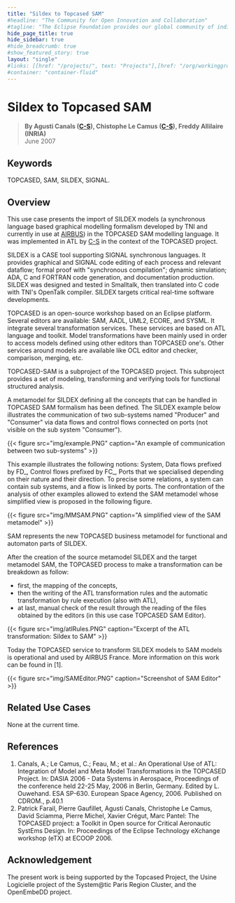 ```yaml
---
title: "Sildex to Topcased SAM"
#headline: "The Community for Open Innovation and Collaboration"
#tagline: "The Eclipse Foundation provides our global community of individuals and organizations with a mature, scalable, and business-friendly environment for open source software collaboration and innovation."
hide_page_title: true
hide_sidebar: true
#hide_breadcrumb: true
#show_featured_story: true
layout: "single"
#links: [[href: "/projects/", text: "Projects"],[href: "/org/workinggroups/", text: "Working Group"],[href: "/membership/", text: "Members"],[href: "/org/value", text: "Business Value"]]
#container: "container-fluid"
---
```


# Sildex to Topcased SAM

> **By Agusti Canals ([C-S](https://www.csgroup.eu/fr/)), Chistophe Le Camus ([C-S](https://www.csgroup.eu/fr/)), Freddy Allilaire (INRIA)** \
> June 2007

## Keywords

TOPCASED, SAM, SILDEX, SIGNAL.

## Overview

This use case presents the import of SILDEX models (a synchronous language based graphical modelling formalism developed by TNI and currently in use at [AIRBUS](https://www.airbus.com/en/)) in the TOPCASED SAM modelling language. It was implemented in ATL by [C-S](https://www.csgroup.eu/fr/) in the context of the TOPCASED project.

SILDEX is a CASE tool supporting SIGNAL synchronous languages. It provides graphical and SIGNAL code editing of each process and relevant dataflow; formal proof with "synchronous compilation"; dynamic simulation; ADA, C and FORTRAN code generation, and documentation production. SILDEX was designed and tested in Smalltalk, then translated into C code with TNI's OpenTalk compiler. SILDEX targets critical real-time software developments.

TOPCASED is an open-source workshop based on an Eclipse platform. Several editors are available: SAM, AADL, UML2, ECORE, and SYSML. It integrate several transformation services. These services are based on ATL language and toolkit. Model transformations have been mainly used in order to access models defined using other editors than TOPCASED one's. Other services around models are available like OCL editor and checker, comparison, merging, etc.

TOPCASED-SAM is a subproject of the TOPCASED project. This subproject provides a set of modeling, transforming and verifying tools for functional structured analysis.

A metamodel for SILDEX defining all the concepts that can be handled in TOPCASED SAM formalism has been defined. The SILDEX example below illustrates the communication of two sub-systems named "Producer" and "Consumer" via data flows and control flows connected on ports (not visible on the sub system "Consumer").

{{< figure src="img/example.PNG" caption="An example of communication between two sub-systems" >}}

This example illustrates the following notions: System, Data flows prefixed by FD_, Control flows prefixed by FC_, Ports that we specialised depending on their nature and their direction. To precise some relations, a system can contain sub systems, and a flow is linked by ports. The confrontation of the analysis of other examples allowed to extend the SAM metamodel whose simplified view is proposed in the following figure.

{{< figure src="img/MMSAM.PNG" caption="A simplified view of the SAM metamodel" >}}

SAM represents the new TOPCASED business metamodel for functional and automaton parts of SILDEX.

After the creation of the source metamodel SILDEX and the target metamodel SAM, the TOPCASED process to make a transformation can be breakdown as follow:

  * first, the mapping of the concepts,
  * then the writing of the ATL transformation rules and the automatic transformation by rule execution (also with ATL),
  * at last, manual check of the result through the reading of the files obtained by the editors (in this use case TOPCASED SAM Editor).

{{< figure src="img/atlRules.PNG" caption="Excerpt of the ATL transformation: Sildex to SAM" >}}

Today the TOPCASED service to transform SILDEX models to SAM models is operational and used by AIRBUS France. More information on this work can be found in [1].

{{< figure src="img/SAMEditor.PNG" caption="Screenshot of SAM Editor" >}}

## Related Use Cases

None at the current time.

## References

  1. Canals, A.; Le Camus, C.; Feau, M.; et al.: An Operational Use of ATL: Integration of Model and Meta Model Transformations in the TOPCASED Project. In: DASIA 2006 - Data Systems in Aerospace, Proceedings of the conference held 22-25 May, 2006 in Berlin, Germany. Edited by L. Ouwehand. ESA SP-630. European Space Agency, 2006. Published on CDROM., p.40.1
  2. Patrick Farail, Pierre Gaufillet, Agusti Canals, Christophe Le Camus, David Sciamma, Pierre Michel, Xavier Crégut, Marc Pantel: The TOPCASED project: a Toolkit in Open source for Critical Aeronautic SystEms Design. In: Proceedings of the Eclipse Technology eXchange workshop (eTX) at ECOOP 2006.

##  Acknowledgement

The present work is being supported by the Topcased Project, the Usine Logicielle project of the System@tic Paris Region Cluster, and the OpenEmbeDD project.
